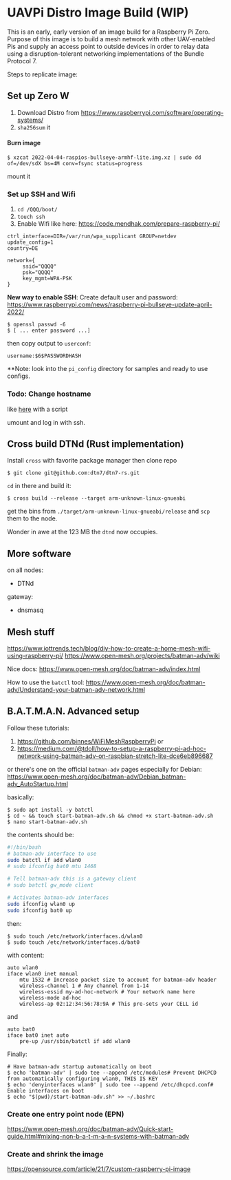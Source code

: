 # UAVPi Distro Image Build (WIP)

This is an early, early version of an image build for a Raspberry Pi Zero. Purpose of this image is to build a mesh network with other UAV-enabled Pis and supply an access point to outside devices in order to relay data using a disruption-tolerant networking implementations of the Bundle Protocol 7.

Steps to replicate image:


## Set up Zero W

1. Download Distro from https://www.raspberrypi.com/software/operating-systems/
2. `sha256sum` it

#### Burn image

```shell
$ xzcat 2022-04-04-raspios-bullseye-armhf-lite.img.xz | sudo dd of=/dev/sdX bs=4M conv=fsync status=progress
```

mount it

### Set up SSH and Wifi

1. `cd /QQQ/boot/`
2. `touch ssh`
3. Enable Wifi like here: https://code.mendhak.com/prepare-raspberry-pi/

```
ctrl_interface=DIR=/var/run/wpa_supplicant GROUP=netdev
update_config=1
country=DE

network={
     ssid="QQQQ"
     psk="QQQQ"
     key_mgmt=WPA-PSK
}
```

**New way to enable SSH**: Create default user and password:
https://www.raspberrypi.com/news/raspberry-pi-bullseye-update-april-2022/

```shell
$ openssl passwd -6
$ [ ... enter password ...]
```

then copy output to `userconf`:

```
username:$6$PASSWORDHASH
```

**Note: look into the `pi_config` directory for samples and ready to use configs.


### Todo: Change hostname
like [here](https://raspberrypi.stackexchange.com/a/114629)
with a script

umount and log in with ssh.


## Cross build DTNd (Rust implementation)

Install `cross` with favorite package manager
then clone repo

```shell
$ git clone git@github.com:dtn7/dtn7-rs.git
```

`cd` in there and build it:

```shell
$ cross build --release --target arm-unknown-linux-gnueabi
```

get the bins from `./target/arm-unknown-linux-gnueabi/release` and `scp` them to the node.

Wonder in awe at the 123 MB the `dtnd` now occupies.


## More software
on all nodes:
- DTNd

gateway:
- dnsmasq


## Mesh stuff
https://www.iottrends.tech/blog/diy-how-to-create-a-home-mesh-wifi-using-raspberry-pi/
https://www.open-mesh.org/projects/batman-adv/wiki

Nice docs:
https://www.open-mesh.org/doc/batman-adv/index.html

How to use the `batctl` tool:
https://www.open-mesh.org/doc/batman-adv/Understand-your-batman-adv-network.html


## B.A.T.M.A.N. Advanced setup

Follow these tutorials:
1. https://github.com/binnes/WiFiMeshRaspberryPi or
2. https://medium.com/@tdoll/how-to-setup-a-raspberry-pi-ad-hoc-network-using-batman-adv-on-raspbian-stretch-lite-dce6eb896687

or there's one on the official `batman-adv` pages especially for Debian:
https://www.open-mesh.org/doc/batman-adv/Debian_batman-adv_AutoStartup.html

basically:

```shell
$ sudo apt install -y batctl
$ cd ~ && touch start-batman-adv.sh && chmod +x start-batman-adv.sh
$ nano start-batman-adv.sh
```

the contents should be:

```bash
#!/bin/bash
# batman-adv interface to use
sudo batctl if add wlan0
# sudo ifconfig bat0 mtu 1468

# Tell batman-adv this is a gateway client
# sudo batctl gw_mode client

# Activates batman-adv interfaces
sudo ifconfig wlan0 up
sudo ifconfig bat0 up
```

then:

```shell
$ sudo touch /etc/network/interfaces.d/wlan0
$ sudo touch /etc/network/interfaces.d/bat0
```

with content:

```
auto wlan0
iface wlan0 inet manual
    mtu 1532 # Increase packet size to account for batman-adv header
    wireless-channel 1 # Any channel from 1-14
    wireless-essid my-ad-hoc-network # Your network name here
    wireless-mode ad-hoc
    wireless-ap 02:12:34:56:78:9A # This pre-sets your CELL id
```

and

```
auto bat0
iface bat0 inet auto
    pre-up /usr/sbin/batctl if add wlan0
```

Finally:

```shell
# Have batman-adv startup automatically on boot
$ echo 'batman-adv' | sudo tee --append /etc/modules# Prevent DHCPCD from automatically configuring wlan0, THIS IS KEY
$ echo 'denyinterfaces wlan0' | sudo tee --append /etc/dhcpcd.conf# Enable interfaces on boot
$ echo "$(pwd)/start-batman-adv.sh" >> ~/.bashrc
```

### Create one entry point node (EPN)
https://www.open-mesh.org/doc/batman-adv/Quick-start-guide.html#mixing-non-b-a-t-m-a-n-systems-with-batman-adv

### Create and shrink the image
https://opensource.com/article/21/7/custom-raspberry-pi-image